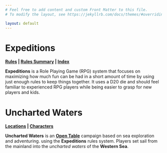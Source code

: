 ```yaml
---
# Feel free to add content and custom Front Matter to this file.
# To modify the layout, see https://jekyllrb.com/docs/themes/#overriding-theme-defaults

layout: default
---
```

# Expeditions
**[Rules]({{site.baseurl}}/Rules/1/) | [Rules Summary]({{site.baseurl}}/Rules/Summary/) | [Index]({{site.baseurl}}/Rules/Index/)** 

**Expeditions** is a Role Playing Game (RPG) system that focuses on maximizing how much fun can be had in a short amount of time by using just enough rules to keep things together. It uses a D20 die and should feel familiar to experienced RPG players while being easier to grasp for new players and kids.
# Uncharted Waters
**[Locations]({{site.baseurl}}/UnchartedWaters/Locations/) | [Characters]({{site.baseurl}}/UnchartedWaters/Characters/)**

**Uncharted Waters** is an **[Open Table]({{site.baseurl}}/UnchartedWaters/Rules/OpenTable/)** campaign based on sea exploration and adventuring. using the **Expeditions** rules system. Players set sail from the mainland into the _uncharted waters_ of the **Western Sea**.

